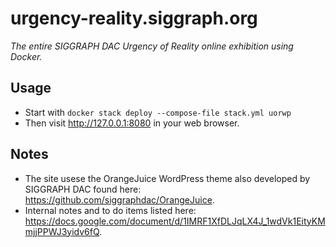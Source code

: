# urgency-reality.siggraph.org
*The entire SIGGRAPH DAC Urgency of Reality online exhibition using Docker.*

## Usage
- Start with `docker stack deploy --compose-file stack.yml uorwp`
- Then visit http://127.0.0.1:8080 in your web browser.

## Notes
- The site usese the OrangeJuice WordPress theme also developed by SIGGRAPH DAC found here: https://github.com/siggraphdac/OrangeJuice. 
- Internal notes and to do items listed here: https://docs.google.com/document/d/1IMRF1XfDLJqLX4J_1wdVk1EityKMmjjPPWJ3yidv6fQ.
